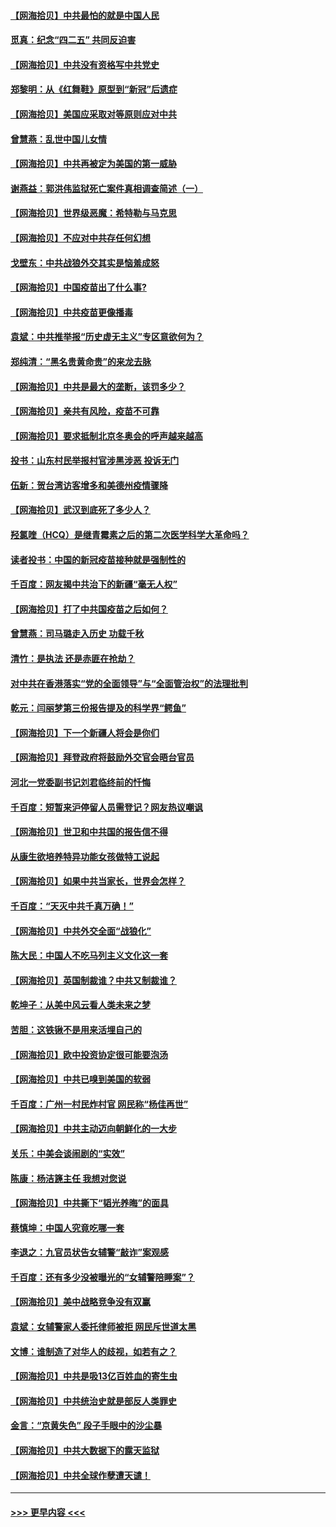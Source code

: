 #### [【网海拾贝】中共最怕的就是中国人民](../pages/nsc993/n12894705.md?t=04211901) 
#### [觅真：纪念“四二五” 共同反迫害](../pages/nsc993/n12894553.md?t=04211901) 
#### [【网海拾贝】中共没有资格写中共党史](../pages/nsc993/n12892231.md?t=04211901) 
#### [郑黎明：从《红舞鞋》原型到“新冠”后遗症](../pages/nsc993/n12890469.md?t=04211901) 
#### [【网海拾贝】美国应采取对等原则应对中共](../pages/nsc993/n12889176.md?t=04211901) 
#### [曾慧燕：乱世中国儿女情](../pages/nsc993/n12887931.md?t=04211901) 
#### [【网海拾贝】中共再被定为美国的第一威胁](../pages/nsc993/n12887580.md?t=04211901) 
#### [谢燕益：郭洪伟监狱死亡案件真相调查简述（一）](../pages/nsc993/n12885648.md?t=04211901) 
#### [【网海拾贝】世界级恶魔：希特勒与马克思](../pages/nsc993/n12884062.md?t=04211901) 
#### [【网海拾贝】不应对中共存任何幻想](../pages/nsc993/n12881460.md?t=04211901) 
#### [戈壁东：中共战狼外交其实是恼羞成怒](../pages/nsc993/n12880392.md?t=04211901) 
#### [【网海拾贝】中国疫苗出了什么事?](../pages/nsc993/n12879124.md?t=04211901) 
#### [【网海拾贝】中共疫苗更像播毒](../pages/nsc993/n12876631.md?t=04211901) 
#### [袁斌：中共推举报“历史虚无主义”专区意欲何为？](../pages/nsc993/n12876530.md?t=04211901) 
#### [郑纯清：“黑名贵黄命贵”的来龙去脉](../pages/nsc993/n12875589.md?t=04211901) 
#### [【网海拾贝】中共是最大的垄断，该罚多少？](../pages/nsc993/n12874006.md?t=04211901) 
#### [【网海拾贝】亲共有风险，疫苗不可靠](../pages/nsc993/n12872224.md?t=04211901) 
#### [【网海拾贝】要求抵制北京冬奥会的呼声越来越高](../pages/nsc993/n12868962.md?t=04211901) 
#### [投书：山东村民举报村官涉黑涉恶 投诉无门](../pages/nsc993/n12869726.md?t=04211901) 
#### [伍新：贺台湾访客增多和美德州疫情骤降](../pages/nsc993/n12865651.md?t=04211901) 
#### [【网海拾贝】武汉到底死了多少人？](../pages/nsc993/n12863707.md?t=04211901) 
#### [羟氯喹（HCQ）是继青霉素之后的第二次医学科学大革命吗？](../pages/nsc993/n12638564.md?t=04211901) 
#### [读者投书：中国的新冠疫苗接种就是强制性的](../pages/nsc993/n12859932.md?t=04211901) 
#### [千百度：网友揭中共治下的新疆“毫无人权”](../pages/nsc993/n12858385.md?t=04211901) 
#### [【网海拾贝】打了中共国疫苗之后如何？](../pages/nsc993/n12857866.md?t=04211901) 
#### [曾慧燕：司马璐走入历史 功载千秋](../pages/nsc993/n12856996.md?t=04211901) 
#### [清竹：是执法 还是赤匪在抢劫？](../pages/nsc993/n12856952.md?t=04211901) 
#### [对中共在香港落实“党的全面领导”与“全面管治权”的法理批判](../pages/nsc993/n12856929.md?t=04211901) 
#### [乾元：闫丽梦第三份报告提及的科学界“鳄鱼”](../pages/nsc993/n12855985.md?t=04211901) 
#### [【网海拾贝】下一个新疆人将会是你们](../pages/nsc993/n12855864.md?t=04211901) 
#### [【网海拾贝】拜登政府将鼓励外交官会晤台官员](../pages/nsc993/n12853615.md?t=04211901) 
#### [河北一党委副书记刘君临终前的忏悔](../pages/nsc993/n12849420.md?t=04211901) 
#### [千百度：短暂来沪停留人员需登记？网友热议嘲讽](../pages/nsc993/n12853497.md?t=04211901) 
#### [【网海拾贝】世卫和中共国的报告信不得](../pages/nsc993/n12850902.md?t=04211901) 
#### [从康生欲培养特异功能女孩做特工说起](../pages/nsc993/n12849289.md?t=04211901) 
#### [【网海拾贝】如果中共当家长，世界会怎样？](../pages/nsc993/n12848436.md?t=04211901) 
#### [千百度：“天灭中共千真万确！”](../pages/nsc993/n12845659.md?t=04211901) 
#### [【网海拾贝】中共外交全面“战狼化”](../pages/nsc993/n12845607.md?t=04211901) 
#### [陈大民：中国人不吃马列主义文化这一套](../pages/nsc993/n12842496.md?t=04211901) 
#### [【网海拾贝】英国制裁谁？中共又制裁谁？](../pages/nsc993/n12840909.md?t=04211901) 
#### [乾坤子：从美中风云看人类未来之梦](../pages/nsc993/n12840590.md?t=04211901) 
#### [苦胆：这铁锹不是用来活埋自己的](../pages/nsc993/n12839512.md?t=04211901) 
#### [【网海拾贝】欧中投资协定很可能要泡汤](../pages/nsc993/n12835122.md?t=04211901) 
#### [【网海拾贝】中共已嗅到美国的软弱](../pages/nsc993/n12832411.md?t=04211901) 
#### [千百度：广州一村民炸村官 网民称“杨佳再世”](../pages/nsc993/n12832380.md?t=04211901) 
#### [【网海拾贝】中共主动迈向朝鲜化的一大步](../pages/nsc993/n12829887.md?t=04211901) 
#### [关乐：中美会谈闹剧的“实效”](../pages/nsc993/n12826698.md?t=04211901) 
#### [陈康：杨洁篪主任  我想对您说](../pages/nsc993/n12826609.md?t=04211901) 
#### [【网海拾贝】中共撕下“韬光养晦”的面具](../pages/nsc993/n12826459.md?t=04211901) 
#### [蔡慎坤：中国人究竟吃哪一套](../pages/nsc993/n12826010.md?t=04211901) 
#### [李退之：九官员状告女辅警“敲诈”案观感](../pages/nsc993/n12823984.md?t=04211901) 
#### [千百度：还有多少没被曝光的“女辅警陪睡案”？](../pages/nsc993/n12822136.md?t=04211901) 
#### [【网海拾贝】美中战略竞争没有双赢](../pages/nsc993/n12822105.md?t=04211901) 
#### [袁斌：女辅警家人委托律师被拒 网民斥世道太黑](../pages/nsc993/n12822004.md?t=04211901) 
#### [文博：谁制造了对华人的歧视，如若有之？](../pages/nsc993/n12821635.md?t=04211901) 
#### [【网海拾贝】中共是吸13亿百姓血的寄生虫](../pages/nsc993/n12819191.md?t=04211901) 
#### [【网海拾贝】中共统治史就是部反人类罪史](../pages/nsc993/n12816738.md?t=04211901) 
#### [金言：“京黄失色” 段子手眼中的沙尘暴](../pages/nsc993/n12815700.md?t=04211901) 
#### [【网海拾贝】中共大数据下的露天监狱](../pages/nsc993/n12811075.md?t=04211901) 
#### [【网海拾贝】中共全球作孽遭天谴！](../pages/nsc993/n12810258.md?t=04211901) 

----
#### [ >>> 更早内容 <<< ](../indexes/nsc993-earlier.md)
